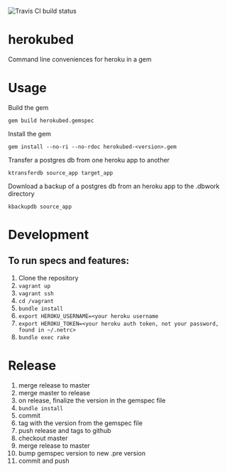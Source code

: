 ![Travis CI build status](https://api.travis-ci.org/tcox5698/herokubed.svg)



# herokubed

Command line conveniences for heroku in a gem


# Usage

Build the gem

    gem build herokubed.gemspec
    
Install the gem
    
    gem install --no-ri --no-rdoc herokubed-<version>.gem
    
Transfer a postgres db from one heroku app to another

    ktransferdb source_app target_app
    
Download a backup of a postgres db from an heroku app to the .dbwork directory
 
    kbackupdb source_app
    
# Development
    
## To run specs and features:    
    
1. Clone the repository
1. `vagrant up`
1. `vagrant ssh`
1. `cd /vagrant`
1. `bundle install`
1. `export HEROKU_USERNAME=<your heroku username`
1. `export HEROKU_TOKEN=<your heroku auth token, not your password, found in ~/.netrc>`
1. `bundle exec rake`

# Release

1. merge release to master
1. merge master to release
1. on release, finalize the version in the gemspec file
1. `bundle install`
1. commit 
1. tag with the version from the gemspec file
1. push release and tags to github
1. checkout master
1. merge release to master
1. bump gemspec version to new .pre version
1. commit and push
